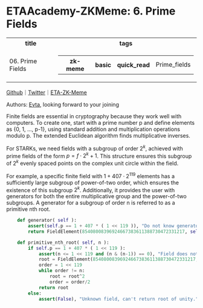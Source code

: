 # ETAAcademy-ZKMeme: 6. Prime Fields

<table>
  <tr>
    <th>title</th>
    <th>tags</th>
  </tr>
  <tr>
    <td>06. Prime Fields</td>
    <td>
      <table>
        <tr>
          <th>zk-meme</th>
          <th>basic</th>
          <th>quick_read</th>
          <td>Prime_fields</td>
        </tr>
      </table>
    </td>
  </tr>
</table>

[Github](https://github.com/ETAAcademy)｜[Twitter](https://twitter.com/ETAAcademy)｜[ETA-ZK-Meme](https://github.com/ETAAcademy/ETAAcademy-ZK-Meme)

Authors: [Evta](https://twitter.com/pwhattie), looking forward to your joining

Finite fields are essential in cryptography because they work well with computers. To create one, start with a prime number p and define elements as {0, 1, ..., p-1}, using standard addition and multiplication operations modulo p. The extended Euclidean algorithm finds multiplicative inverses.

For STARKs, we need fields with a subgroup of order $2^k$, achieved with prime fields of the form $p = f \cdot 2^k + 1$. This structure ensures this subgroup of $2^k$ evenly spaced points on the complex unit circle within the field.

For example, a specific finite field with $1 + 407 \cdot 2^{119}$ elements has a sufficiently large subgroup of power-of-two order, which ensures the existence of this subgroup $2^k$. Additionally, it provides the user with generators for both the entire multiplicative group and the power-of-two subgroups. A generator for a subgroup of order n is referred to as a primitive nth root.

```python
    def generator( self ):
        assert(self.p == 1 + 407 * ( 1 << 119 )), "Do not know generator for other fields beyond 1+407*2^119"
        return FieldElement(85408008396924667383611388730472331217, self)

    def primitive_nth_root( self, n ):
        if self.p == 1 + 407 * ( 1 << 119 ):
            assert(n <= 1 << 119 and (n & (n-1)) == 0), "Field does not have nth root of unity where n > 2^119 or not power of two."
            root = FieldElement(85408008396924667383611388730472331217, self)
            order = 1 << 119
            while order != n:
                root = root^2
                order = order/2
            return root
        else:
            assert(False), "Unknown field, can't return root of unity."

```
